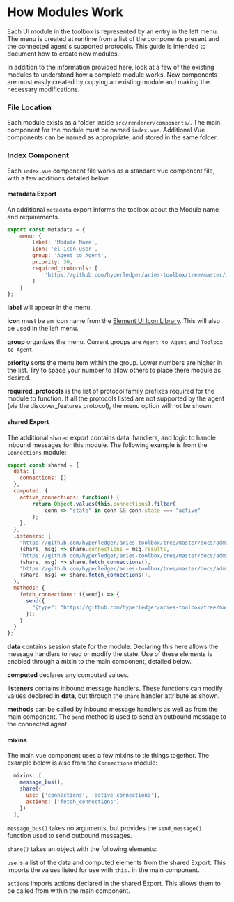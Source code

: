 # How Modules Work

Each UI module in the toolbox is represented by an entry in the left menu. The menu is created at runtime from a list of the components present and the connected agent's supported protocols. This guide is intended to document how to create new modules.

In addition to the information provided here, look at a few of the existing modules to understand how a complete module works. New components are most easily created by copying an existing module and making the necessary modifications.

### File Location

Each module exists as a folder inside `src/renderer/components/`. The main component for the module must be named `index.vue`. Additional Vue components can be named as appropriate, and stored in the same folder.

### Index Component

Each `index.vue` component file works as a standard vue component file, with a few additions detailed below.

#### metadata Export

An additional `metadata` export informs the toolbox about the Module name and requirements.

```javascript
export const metadata = {
    menu: {
        label: 'Module Name', 
        icon: 'el-icon-user',
        group: 'Agent to Agent',
        priority: 30,
        required_protocols: [
            'https://github.com/hyperledger/aries-toolbox/tree/master/docs/admin-connections/0.1'
        ]
    }
};
```

**label** will appear in the menu.

**icon** must be an icon name from the [Element UI Icon Library](https://element.eleme.io/#/en-US/component/icon). This will also be used in the left menu.

**group** organizes the menu. Current groups are `Agent to Agent` and `Toolbox to Agent`.

**priority** sorts the menu item within the group. Lower numbers are higher in the list. Try to space your number to allow others to place there module as desired.

**required_protocols** is the list of protocol family prefixes required for the module to function. If all the protocols listed are not supported by the agent (via the discover_features protocol), the menu option will not be shown.

#### shared Export

The additional `shared` export contains data, handlers, and logic to handle inbound messages for this module. The following example is from the `Connections` module:

```javascript
export const shared = {
  data: {
    connections: []
  },
  computed: {
    active_connections: function() {
        return Object.values(this.connections).filter(
            conn => "state" in conn && conn.state === "active"
        );
    },
  },
  listeners: {
    "https://github.com/hyperledger/aries-toolbox/tree/master/docs/admin-connections/0.1/connection-list":
    (share, msg) => share.connections = msg.results,
    "https://github.com/hyperledger/aries-toolbox/tree/master/docs/admin-connections/0.1/connection":
    (share, msg) => share.fetch_connections(),
    "https://github.com/hyperledger/aries-toolbox/tree/master/docs/admin-connections/0.1/ack":
    (share, msg) => share.fetch_connections(),
  },
  methods: {
    fetch_connections: ({send}) => {
      send({
        "@type": "https://github.com/hyperledger/aries-toolbox/tree/master/docs/admin-connections/0.1/connection-get-list",
      });
    }
  }
};
```

**data** contains session state for the module. Declaring this here allows the message handlers to read or modify the state. Use of these elements is enabled through a mixin to the main component, detailed below.

**computed** declares any computed values.

**listeners** contains inbound message handlers. These functions can modify values declared in **data**, but through the `share` handler attribute as shown.

**methods** can be called by inbound message handlers as well as from the main component. The `send` method is used to send an outbound message to the connected agent.

#### mixins

The main vue component uses a few mixins to tie things together. The example below is also from the `Connections` module:

```javascript
  mixins: [
    message_bus(),
    share({
      use: ['connections', 'active_connections'],
      actions: ['fetch_connections']
    })
  ],
```

`message_bus()` takes no arguments, but provides the `send_message()` function used to send outbound messages.

`share()` takes an object with the following elements:

`use` is a list of the data and computed elements from the shared Export. This imports the values listed for use with `this.` in the main component.

`actions` imports actions declared in the shared Export. This allows them to be called from within the main component.